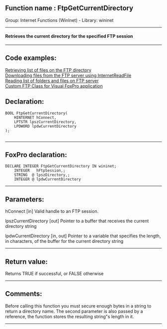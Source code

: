
## Function name : FtpGetCurrentDirectory
Group: Internet Functions (WinInet) - Library: wininet    
***  


#### Retrieves the current directory for the specified FTP session
***  


## Code examples:
[Retrieving list of files on the FTP directory](../../samples/sample_046.md)  
[Downloading files from the FTP server using InternetReadFile](../../samples/sample_063.md)  
[Reading list of folders and files on FTP server](../../samples/sample_340.md)  
[Custom FTP Class for Visual FoxPro application](../../samples/sample_344.md)  

## Declaration:
```foxpro  
BOOL FtpGetCurrentDirectory(
	HINTERNET hConnect,
	LPTSTR lpszCurrentDirectory,
	LPDWORD lpdwCurrentDirectory
);
  
```  
***  


## FoxPro declaration:
```foxpro  
DECLARE INTEGER FtpGetCurrentDirectory IN wininet;
    INTEGER   hFtpSession,;
    STRING  @ lpszDirectory,;
    INTEGER @ lpdwCurrentDirectory  
```  
***  


## Parameters:
hConnect
[in] Valid handle to an FTP session.

lpszCurrentDirectory
[out] Pointer to a buffer that receives the current directory string

lpdwCurrentDirectory
[in, out] Pointer to a variable that specifies the length, in characters, of the buffer for the current directory string  
***  


## Return value:
Returns TRUE if successful, or FALSE otherwise  
***  


## Comments:
Before calling this function you must secure enough bytes in a string to return a directory name. The second parameter is also passed by a reference, the function stores the resulting string"s length in it.  
  
***  

